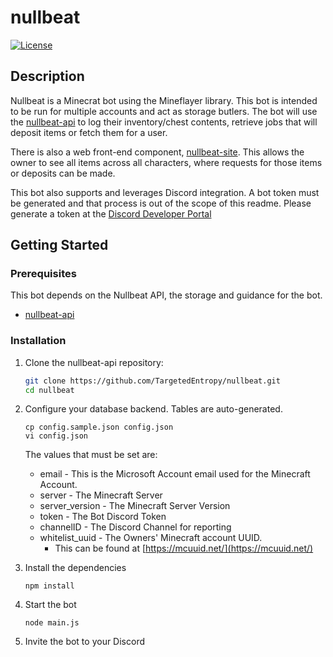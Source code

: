 # nullbeat

[![License](https://img.shields.io/badge/License-MIT-blue.svg)](https://opensource.org/licenses/MIT)

## Description

Nullbeat is a Minecrat bot using the Mineflayer library.  This bot is intended to be run for multiple accounts and act as storage butlers.  The bot will use the [nullbeat-api](https://github.com/TargetedEntropy/nullbeat-api) to log their inventory/chest contents, retrieve jobs that will deposit items or fetch them for a user.

There is also a web front-end component, [nullbeat-site](https://github.com/TargetedEntropy/nullbeat-site).  This allows the owner to see all items across all characters, where requests for those items or deposits can be made.

This bot also supports and leverages Discord integration.  A bot token must be generated and that process is out of the scope of this readme.  Please generate a token at the [Discord Developer Portal](https://discord.com/developers/applications)

## Getting Started

### Prerequisites

This bot depends on the Nullbeat API, the storage and guidance for the bot.

- [nullbeat-api](https://github.com/TargetedEntropy/nullbeat-api)

### Installation

1. Clone the nullbeat-api repository:

    ```bash
    git clone https://github.com/TargetedEntropy/nullbeat.git
    cd nullbeat
    ```

2. Configure your database backend. Tables are auto-generated.
    ```
    cp config.sample.json config.json
    vi config.json
    ```
    The values that must be set are:
      * email - This is the Microsoft Account email used for the Minecraft Account.
      * server - The Minecraft Server
      * server_version - The Minecraft Server Version
      * token - The Bot Discord Token
      * channelID - The Discord Channel for reporting
      * whitelist_uuid - The Owners' Minecraft account UUID. 
         * This can be found at [https://mcuuid.net/](https://mcuuid.net/)

3. Install the dependencies
    ```
    npm install
    ```

4. Start the bot
   ```
   node main.js
   ```
5. Invite the bot to your Discord
